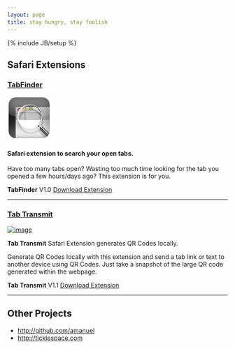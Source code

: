```yaml
---
layout: page
title: stay hungry, stay foolish
---
```

{% include JB/setup %}


## Safari Extensions

### [TabFinder](tabfinder.html)

[![image](TabFinderIcon.png)](tabfinder.html)

#### Safari extension to search your open tabs.

Have too many tabs open? Wasting too much time looking for the tab you opened a few hours/days ago? This extension is for you.

**TabFinder** V1.0 [Download Extension](TabFinder.safariextz)

--- 

### [Tab Transmit](http://ticklespace.com/tab-transmit-safari-extension)

[![image](http://ticklespace.com/files/tticon.png)](http://ticklespace.com/tab-transmit-safari-extension)

**Tab Transmit** Safari Extension generates QR Codes locally.

Generate QR Codes locally with this extension and send a tab link or text to another device using QR Codes. Just take a snapshot of the large QR code generated within the webpage.

**Tab Transmit** V1.1 [Download Extension](http://ticklespace.com/extensions/TabTransmit.safariextz)

***

## Other Projects

* <http://github.com/amanuel>
* <http://ticklespace.com>


